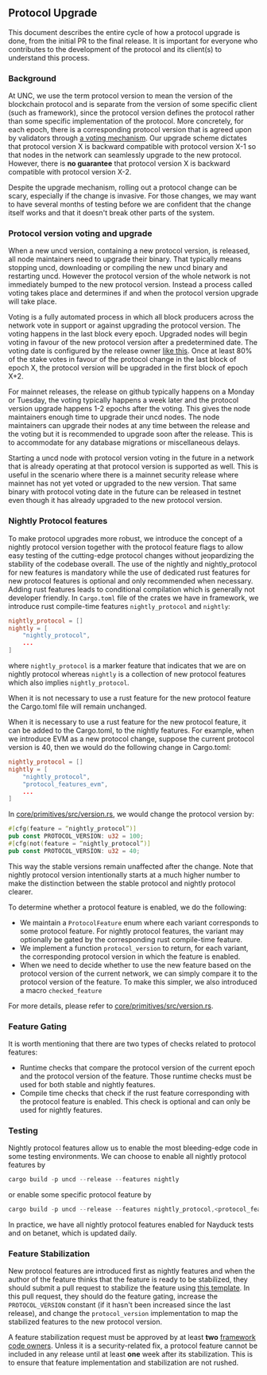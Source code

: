 ## Protocol Upgrade

This document describes the entire cycle of how a protocol upgrade is done, from
the initial PR to the final release. It is important for everyone who
contributes to the development of the protocol and its client(s) to understand
this process.

### Background

At UNC, we use the term protocol version to mean the version of the blockchain
protocol and is separate from the version of some specific client (such as framework),
since the protocol version defines the protocol rather than some specific
implementation of the protocol. More concretely, for each epoch, there is a
corresponding protocol version that is agreed upon by validators through
[a voting mechanism](https://github.com/Utility/UEPs/blob/master/specs/ChainSpec/Upgradability.md).
Our upgrade scheme dictates that protocol version X is backward compatible with
protocol version X-1 so that nodes in the network can seamlessly upgrade to
the new protocol. However, there is **no guarantee** that protocol version X is
backward compatible with protocol version X-2.

Despite the upgrade mechanism, rolling out a protocol change can be scary,
especially if the change is invasive. For those changes, we may want to have
several months of testing before we are confident that the change itself works
and that it doesn't break other parts of the system.

### Protocol version voting and upgrade

When a new uncd version, containing a new protocol version, is released, all node maintainers need 
to upgrade their binary. That typically means stopping uncd, downloading or compiling the new uncd
binary and restarting uncd. However the protocol version of the whole network is not immediately 
bumped to the new protocol version. Instead a process called voting takes place and determines if and 
when the protocol version upgrade will take place. 

Voting is a fully automated process in which all block producers across the network vote in support 
or against upgrading the protocol version. The voting happens in the last block every epoch. Upgraded
nodes will begin voting in favour of the new protocol version after a predetermined date. The voting 
date is configured by the release owner [like this](https://github.com/utnet-org/utility/commit/9b0275de057a01f87c259580f93e58f746da75aa). 
Once at least 80% of the stake votes in favour of the protocol change in the last block of epoch X, the 
protocol version will be upgraded in the first block of epoch X+2. 

For mainnet releases, the release on github typically happens on a Monday or Tuesday, the voting 
typically happens a week later and the protocol version upgrade happens 1-2 epochs after the voting. This 
gives the node maintainers enough time to upgrade their uncd nodes. The node maintainers can upgrade
their nodes at any time between the release and the voting but it is recommended to upgrade soon after the
release. This is to accommodate for any database migrations or miscellaneous delays. 

Starting a uncd node with protocol version voting in the future in a network that is already operating 
at that protocol version is supported as well. This is useful in the scenario where there is a mainnet 
security release where mainnet has not yet voted or upgraded to the new version. That same binary with
protocol voting date in the future can be released in testnet even though it has already upgraded to 
the new protocol version.

### Nightly Protocol features

To make protocol upgrades more robust, we introduce the concept of a nightly
protocol version together with the protocol feature flags to allow easy testing
of the cutting-edge protocol changes without jeopardizing the stability of the
codebase overall. The use of the nightly and nightly_protocol for new features
is mandatory while the use of dedicated rust features for new protocol features 
is optional and only recommended when necessary. Adding rust features leads to 
conditional compilation which is generally not developer friendly. In `Cargo.toml`
file of the crates we have in framework, we introduce rust compile-time features
`nightly_protocol` and `nightly`:

```toml
nightly_protocol = []
nightly = [
    "nightly_protocol",
    ...
]
```

where `nightly_protocol` is a marker feature that indicates that we are on
nightly protocol whereas `nightly` is a collection of new protocol features
which also implies `nightly_protocol`. 

When it is not necessary to use a rust feature for the new protocol feature 
the Cargo.toml file will remain unchanged.

When it is necessary to use a rust feature for the new protocol feature, it 
can be added to the Cargo.toml, to the nightly features. For example, when
we introduce EVM as a new protocol change, suppose the current protocol
version is 40, then we would do the following change in Cargo.toml:


```toml
nightly_protocol = []
nightly = [
    "nightly_protocol",
    "protocol_features_evm",
    ...
]
```

In [core/primitives/src/version.rs](https://github.com/utnet-org/utility/blob/master/core/primitives/src/version.rs), we would
change the protocol version by:

```rust
#[cfg(feature = “nightly_protocol”)]
pub const PROTOCOL_VERSION: u32 = 100;
#[cfg(not(feature = “nightly_protocol”)]
pub const PROTOCOL_VERSION: u32 = 40;
```

This way the stable versions remain unaffected after the change. Note that
nightly protocol version intentionally starts at a much higher number to make
the distinction between the stable protocol and nightly protocol clearer.

To determine whether a protocol feature is enabled, we do the following:

* We maintain a `ProtocolFeature` enum where each variant corresponds to some
  protocol feature. For nightly protocol features, the variant may optionally
  be gated by the corresponding rust compile-time feature.
* We implement a function `protocol_version` to return, for each variant, the
  corresponding protocol version in which the feature is enabled.
* When we need to decide whether to use the new feature based on the protocol
  version of the current network, we can simply compare it to the protocol
  version of the feature. To make this simpler, we also introduced a macro
  `checked_feature`

For more details, please refer to
[core/primitives/src/version.rs](https://github.com/utnet-org/utility/blob/master/core/primitives/src/version.rs).

### Feature Gating

It is worth mentioning that there are two types of checks related to protocol features:

* Runtime checks that compare the protocol version of the current epoch and
  the protocol version of the feature. Those runtime checks must be used for
  both stable and nightly features.
* Compile time checks that check if the rust feature corresponding with the
  protocol feature is enabled. This check is optional and can only be used for
  nightly features.  


### Testing

Nightly protocol features allow us to enable the most bleeding-edge code in some
testing environments. We can choose to enable all nightly protocol features by

```rust
cargo build -p uncd --release --features nightly
```

or enable some specific protocol feature by

```rust
cargo build -p uncd --release --features nightly_protocol,<protocol_feature>
```

In practice, we have all nightly protocol features enabled for Nayduck tests and
on betanet, which is updated daily.

### Feature Stabilization

New protocol features are introduced first as nightly features and when the
author of the feature thinks that the feature is ready to be stabilized, they
should submit a pull request to stabilize the feature using
[this template](../../.github/PULL_REQUEST_TEMPLATE/feature_stabilization.md).
In this pull request, they should do the feature gating, increase the
`PROTOCOL_VERSION` constant (if it hasn't been increased since the last
release), and change the `protocol_version` implementation to map the
stabilized features to the new protocol version.

A feature stabilization request must be approved by at least **two**
[framework code owners](https://github.com/orgs/unc/teams/framework-codeowners).
Unless it is a security-related fix, a protocol feature cannot be included in
any release until at least **one** week after its stabilization. This is to ensure
that feature implementation and stabilization are not rushed.

